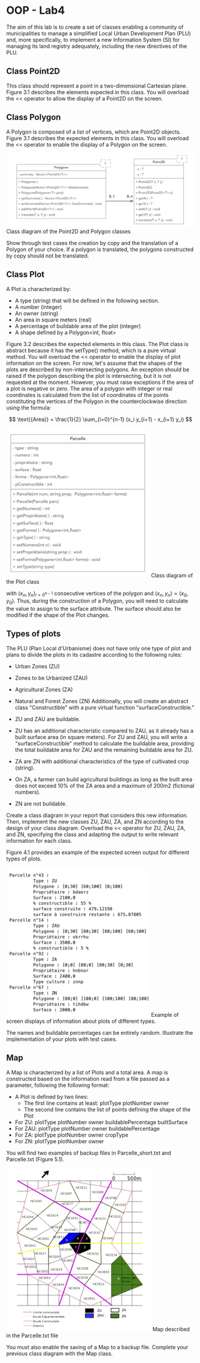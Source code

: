 # OOP - Lab4

The aim of this lab is to create a set of classes enabling a community of municipalities to manage a simplified Local Urban Development Plan (PLU) and, more specifically, to implement a new Information System (SI) for managing its land registry adequately, including the new directives of the PLU.


## Class Point2D

This class should represent a point in a two-dimensional Cartesian plane. Figure 3.1 describes the elements expected in this class. You will overload the << operator to allow the display of a Point2D on the screen.

## Class Polygon

A Polygon is composed of a list of vertices, which are Point2D objects. Figure 3.1 describes the expected elements in this class. You will overload the << operator to enable the display of a Polygon on the screen.

![Alt text](readme_sources/image.png)
Class diagram of the Point2D and Polygon classes

Show through test cases the creation by copy and the translation of a Polygon of your choice. If a polygon is translated, the polygons constructed by copy should not be translated.

## Class Plot

A Plot is characterized by:

- A type (string) that will be defined in the following section.
- A number (integer)
- An owner (string)
- An area in square meters (real)
- A percentage of buildable area of the plot (integer)
- A shape defined by a Polygon<int, float>

Figure 3.2 describes the expected elements in this class. The Plot class is abstract because it has the setType() method, which is a pure virtual method.
You will overload the << operator to enable the display of plot information on the screen.
For now, let's assume that the shapes of the plots are described by non-intersecting polygons. An exception should be raised if the polygon describing the plot is intersecting, but it is not requested at the moment. However, you must raise exceptions if the area of a plot is negative or zero.
The area of a polygon with integer or real coordinates is calculated from the list of coordinates of the points constituting the vertices of the Polygon in the counterclockwise direction using the formula:

$$
\text{{Area}} = \frac{1}{2} \sum_{i=0}^{n-1} (x_i y_{i+1} - x_{i+1} y_i)
$$

![Alt text](readme_sources/image2.png)
Class diagram of the Plot class

with ${(x_n, y_n)}_{i=0{^{n-1}}}$ consecutive vertices of the polygon and ${(x_n, y_n)} = (x_0, y_0)$. Thus, during the construction of a Polygon, you will need to calculate the value to assign to the surface attribute. The surface should also be modified if the shape of the Plot changes.

## Types of plots

The PLU (Plan Local d'Urbanisme) does not have only one type of plot and plans to divide the plots in its cadastre according to the following rules:

- Urban Zones (ZU)
- Zones to be Urbanized (ZAU)
- Agricultural Zones (ZA)
- Natural and Forest Zones (ZN)
Additionally, you will create an abstract class "Constructible" with a pure virtual function "surfaceConstructible."

- ZU and ZAU are buildable.
- ZU has an additional characteristic compared to ZAU, as it already has a built surface area (in square meters). For ZU and ZAU, you will write a "surfaceConstructible" method to calculate the buildable area, providing the total buildable area for ZAU and the remaining buildable area for ZU.
- ZA are ZN with additional characteristics of the type of cultivated crop (string). 
- On ZA, a farmer can build agricultural buildings as long as the built area does not exceed 10% of the ZA area and a maximum of 200m2 (fictional numbers).
- ZN are not buildable.

Create a class diagram in your report that considers this new information. Then, implement the new classes ZU, ZAU, ZA, and ZN according to the design of your class diagram. Overload the << operator for ZU, ZAU, ZA, and ZN, specifying the class and adapting the output to write relevant information for each class.

Figure 4.1 provides an example of the expected screen output for different types of plots.

![Alt text](readme_sources/image3.png)
Example of screen displays of information about plots of different types.

The names and buildable percentages can be entirely random. Illustrate the implementation of your plots with test cases.

## Map

A Map is characterized by a list of Plots and a total area. A map is constructed based on the information read from a file passed as a parameter, following the following format:
- A Plot is defined by two lines:
  - The first line contains at least: plotType plotNumber owner
  - The second line contains the list of points defining the shape of the Plot
- For ZU: plotType plotNumber owner buildablePercentage builtSurface
- For ZAU: plotType plotNumber owner buildablePercentage
- For ZA: plotType plotNumber owner cropType
- For ZN: plotType plotNumber owner

You will find two examples of backup files in Parcelle_short.txt and Parcelle.txt (Figure 5.1).

![Alt text](readme_sources/image4.png)
Map described in the Parcelle.txt file

You must also enable the saving of a Map to a backup file. Complete your previous class diagram with the Map class.
